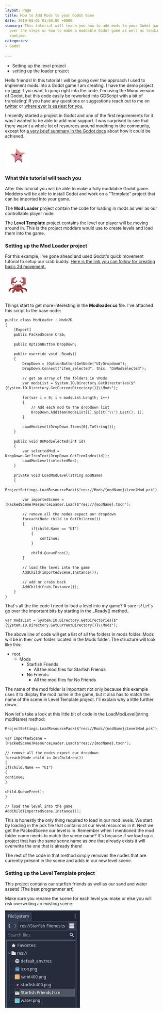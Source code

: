 ```yaml
---
layout: Page
title: How to Add Mods to your Godot Game
date: 2019-08-01 03:00:00 +0000
summary: This tutorial will teach you how to add mods to your Godot game. We'll go
  over the steps on how to make a moddable Godot game as well as loading mods in at
  runtime.
categories:
- Godot

---
```

* Setting up the level project
* setting up the loader project

Hello friends! In this tutorial I will be going over the approach I used to implement mods into a Godot game I am creating. I have the demo project up [here](https://github.com/ryynosaur/GodotModExample) if you want to jump right into the code. I'm using the Mono version of Godot, but this code easily be reworked into GDScript with a bit of translating! If you have any questions or suggestions reach out to me on [twitter](https://twitter.com/ryynosaur) or [where ever is easiest for you.](https://ryanforrester.ca/contact)

I recently started a project in Godot and one of the first requirements for it was I wanted to be able to add mod support. I was surprised to see that there wasn't a whole lot of resources around modding in the community, except for [a very brief summary in the Godot docs](https://docs.godotengine.org/en/3.1/getting_started/workflow/export/exporting_pcks.html) about how it could be achieved.

![](/uploads/2019/08/01/starfish400.png)

### What this tutorial will teach you

After this tutorial you will be able to make a fully moddable Godot game. Modders will be able to install Godot and work on a "Template" project that can be imported into your game.

The **Mod Loader** project contain the code for loading in mods as well as our controllable player node.

The **Level Template** project contains the level our player will be moving around in. This is the project modders would use to create levels and load them into the game.

### Setting up the Mod Loader project

For this example, I've gone ahead and used Godot's quick movement tutorial to setup our crab buddy. [Here is the link you can follow for creating basic 2d movement.](https://docs.godotengine.org/en/3.1/tutorials/2d/2d_movement.html)

![](/uploads/2019/08/01/crab400.png)

Things start to get more interesting in the **Modloader.cs** file. I've attached this script to the base node:

    public class ModLoader : Node2D
    {
        [Export]
        public PackedScene Crab;
    
        public OptionButton DropDown;
    
        public override void _Ready()
        {
            DropDown = (OptionButton)GetNode("UI/Dropdown");
            DropDown.Connect("item_selected", this, "OnModSelected");
    
            // get an array of the folders in \Mods
            var modsList = System.IO.Directory.GetDirectories($"{System.IO.Directory.GetCurrentDirectory()}\\Mods");
    
            for(var i = 0; i < modsList.Length; i++)
            {
                // Add each mod to the dropdown list
                DropDown.AddItem(modsList[i].Split('\\').Last(), i);
            }
    
            LoadModLevel(DropDown.Items[0].ToString());
        }
    
        public void OnModSelected(int id)
        {
            var selectedMod = DropDown.GetItemText(DropDown.GetItemIndex(id));
            LoadModLevel(selectedMod);
        }
    
        private void LoadModLevel(string modName)
        {
            ProjectSettings.LoadResourcePack($"res://Mods/{modName}/LevelMod.pck");
    
            var importedScene = (PackedScene)ResourceLoader.Load($"res://{modName}.tscn");
    
            // remove all the nodes expect our dropdown
            foreach(Node child in GetChildren())
            {
                if(child.Name == "UI")
                {
                    continue;
                }
    
                child.QueueFree();
            }
    
            // load the level into the game
            AddChild(importedScene.Instance());
    
            // add mr crabs back
            AddChild(Crab.Instance());
        }
    }

That's all the the code I need to load a level into my game? It sure is! Let's go over the important bits by starting in the _Ready() method..

    var modsList = System.IO.Directory.GetDirectories($"{System.IO.Directory.GetCurrentDirectory()}\\Mods");

The above line of code will get a list of all the folders in mods folder. Mods will be in their own folder located in the Mods folder. The structure will look like this:

* root
  * Mods
    * Starfish Friends
      * All the mod files for Starfish Friends
    * No Friends
      * All the mod files for No Friends

The name of the mod folder is important not only because this example uses it to display the mod name in the game, but it also has to match the name of the scene in Level Template project. I'll explain why a little further down. 

Now let's take a look at this little bit of code in the LoadModLevel(string modName) method:

    ProjectSettings.LoadResourcePack($"res://Mods/{modName}/LevelMod.pck");
    
    var importedScene = (PackedScene)ResourceLoader.Load($"res://{modName}.tscn");
    
    // remove all the nodes expect our dropdown
    foreach(Node child in GetChildren())
    {
    if(child.Name == "UI")
    {
    continue;
    }
    
    child.QueueFree();
    }
    
    // load the level into the game
    AddChild(importedScene.Instance());

This is honestly the only thing required to load in our mod levels. We start by loading in the pck file that contains all our level resources in it. Next we get the PackedScene our level is in. Remember when I mentioned the mod folder name needs to match the scene name? It's because if we load up a project that has the same scene name as one that already exists it will overwrite the one that is already there! 

The rest of the code in that method simply removes the nodes that are currently present in the scene and adds in our new level scene.

### Setting up the Level Template project

This project contains our starfish friends as well as our sand and water assets! (The best programmer art)

Make sure you rename the scene for each level you make or else you will risk overwriting an existing scene.

![](/uploads/2019/08/01/starfishfriends.PNG)